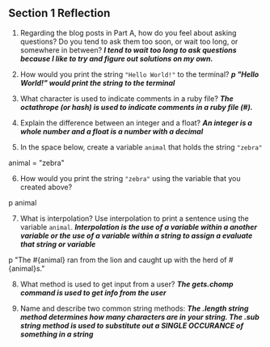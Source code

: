 ## Section 1 Reflection

1. Regarding the blog posts in Part A, how do you feel about asking questions? Do you tend to ask them too soon, or wait too long, or somewhere in between?
***I tend to wait too long to ask questions because I like to try and figure out solutions on my own.***

2. How would you print the string `"Hello World!"` to the terminal?
***p "Hello World!" would print the string to the terminal***
3. What character is used to indicate comments in a ruby file?
***The octathrope (or hash) is used to indicate comments in a ruby file (#).***
4. Explain the difference between an integer and a float?
***An integer is a whole number and a float is a number with a decimal***
5. In the space below, create a variable `animal` that holds the string `"zebra"`

animal = "zebra"

6. How would you print the string `"zebra"` using the variable that you created above?

p animal

7. What is interpolation? Use interpolation to print a sentence using the variable `animal`.
***Interpolation is the use of a variable within a another variable or the use of a variable within
a string to assign a evaluate that string or variable***

p "The #{animal} ran from the lion and caught up with the herd of #{animal}s."

8. What method is used to get input from a user?
***The gets.chomp command is used to get info from the user***

9. Name and describe two common string methods:
***The .length string method determines how many characters are in your string.
The .sub string method is used to substitute out a SINGLE OCCURANCE of something in a string***
